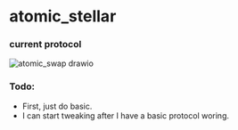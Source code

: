 # atomic_stellar

### current protocol
![atomic_swap drawio](https://user-images.githubusercontent.com/21971137/204156829-6c81d319-cf5b-4cde-b50a-22fe4a2b8974.png)

### Todo:
- First, just do basic.
- I can start tweaking after I have a basic protocol woring.